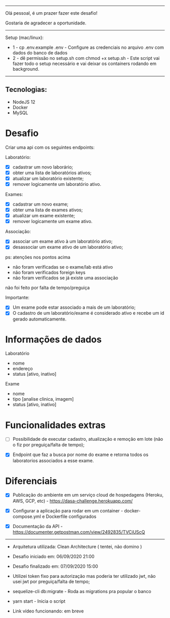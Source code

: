 <hr>

Olá pessoal, é um prazer fazer este desafio! 

Gostaria de agradecer a oportunidade.

<hr>

Setup (mac/linux):
-   1 - cp .env.example .env - Configure as credenciais no arquivo .env com dados do banco de dados
-   2 - dê permissão no setup.sh com chmod +x setup.sh - Este script vai fazer todo o setup necessário e vai deixar os containers rodando em background.

<hr>

## Tecnologias:

-   NodeJS 12
-   Docker
-   MySQL

# Desafio
Criar uma api com os seguintes endpoints:

Laboratório:

-  [x] cadastrar um novo laborário;
-  [x] obter uma lista de laboratórios ativos;
-  [x] atualizar um laboratório existente;
-  [x] remover logicamente um laboratório ativo.

Exames:

-  [x] cadastrar um novo exame;
-  [x] obter uma lista de exames ativos;
-  [x] atualizar um exame existente;
-  [x] remover logicamente um exame ativo.

Associação:

-  [x] associar um exame ativo à um laboratório ativo;
-  [x] desassociar um exame ativo de um laboratório ativo;

ps: atenções nos pontos acima
-   não foram verificadas se o exame/lab está ativo
-   não foram verificados foreign keys
-   não foram verificados se já existe uma associação

não foi feito por falta de tempo/preguiça

Importante:

-  [x] Um exame pode estar associado a mais de um laboratório;
-  [x] O cadastro de um laboratório/exame é considerado ativo e recebe um id gerado automaticamente.

# Informações de dados

Laboratório

-   nome
-   endereço
-   status [ativo, inativo]

Exame

-   nome
-   tipo [analise clinica, imagem]
-   status [ativo, inativo]

# Funcionalidades extras
-  [ ] Possibilidade de executar cadastro, atualização e remoção em lote (não o fiz por preguiça/falta de tempo);

-  [x] Endpoint que faz a busca por nome do exame e retorna todos os laboratorios associados a esse exame.


# Diferenciais
-   [x] Publicação do ambiente em um serviço cloud de hospedagens (Heroku, AWS, GCP, etc) - https://dasa-challenge.herokuapp.com/
-   [x] Configurar a aplicação para rodar em um container - docker-compose.yml e Dockerfile configurados
-   [x] Documentação da API - https://documenter.getpostman.com/view/2492835/TVCiUScQ


<hr>

-   Arquitetura utilizada: Clean Architecture ( tentei, não domino )

-   Desafio iniciado em: 06/09/2020 21:00
-   Desafio finalizado em: 07/09/2020 15:00

-   Utilizei token fixo para autorização mas poderia ter utilizado jwt, não usei jwt por preguiça/falta de tempo;

-   sequelize-cli db:migrate - Roda as migrations pra popular o banco
-   yarn start - Inicia o script

-   Link vídeo funcionando: em breve
